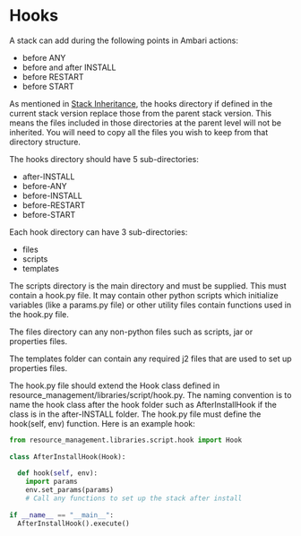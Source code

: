 # Hooks

A stack can add during the following points in Ambari actions:

* before ANY
* before and after INSTALL
* before RESTART
* before START

As mentioned in [Stack Inheritance](./stack-inheritance.md), the hooks directory if defined in the current stack version replace those from the parent stack version. This means the files included in those directories at the parent level will not be inherited. You will need to copy all the files you wish to keep from that directory structure.

The hooks directory should have 5 sub-directories:

* after-INSTALL
* before-ANY
* before-INSTALL
* before-RESTART
* before-START

Each hook directory can have 3 sub-directories:

* files
* scripts
* templates

The scripts directory is the main directory and must be supplied. This must contain a hook.py file. It may contain other python scripts which initialize variables (like a params.py file) or other utility files contain functions used in the hook.py file.

The files directory can any non-python files such as scripts, jar or properties files.

The templates folder can contain any required j2 files that are used to set up properties files.

The hook.py file should extend the Hook class defined in resource_management/libraries/script/hook.py. The naming convention is to name the hook class after the hook folder such as AfterInstallHook if the class is in the after-INSTALL folder. The hook.py file must define the hook(self, env) function. Here is an example hook:

>

```py
from resource_management.libraries.script.hook import Hook
 
class AfterInstallHook(Hook):
 
  def hook(self, env):
    import params
    env.set_params(params)
    # Call any functions to set up the stack after install
 
if __name__ == "__main__":
  AfterInstallHook().execute()
```
